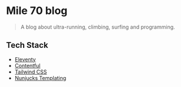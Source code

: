 # Mile 70 blog

> A blog about ultra-running, climbing, surfing and programming.

## Tech Stack
- [Eleventy](https://www.11ty.dev/)
- [Contentful](https://www.contentful.com/)
- [Tailwind CSS](https://tailwindcss.com/)
- [Nunjucks Templating](https://mozilla.github.io/nunjucks/)